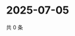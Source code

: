 # 2025-07-05

共 0 条

<!-- BEGIN ZHIHUVIDEO -->
<!-- 最后更新时间 Sat Jul 05 2025 04:12:35 GMT+0800 (China Standard Time) -->

<!-- END ZHIHUVIDEO -->
